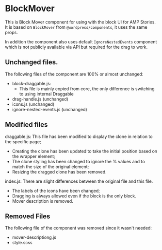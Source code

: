 BlockMover
============

This is Block Mover component for using with the block UI for AMP Stories.
It is based on `BlockMover` from `@wordpress/components`, it uses the same props.

In addition the component also uses default `IgnoreNestedEvents` component which is not publicly available via API but required for the drag to work.

## Unchanged files.

The following files of the component are 100% or almost unchanged:
- block-draggable.js:
  - This file is mainly copied from core, the only difference is switching to using internal Draggable
- drag-handle.js (unchanged)
- icons.js (unchanged)
- ignore-nested-events.js (unchanged)

## Modified files
draggable.js: This file has been modified to display the clone in relation to the specific page;
- Creating the clone has been updated to take the initial position based on the wrapper element;
- The clone styling has been changed to ignore the % values and to match the size of the original element;
- Resizing the dragged clone has been removed.

index.js: There are slight differences between the original file and this file.
- The labels of the icons have been changed;
- Dragging is always allowed even if the block is the only block.
- Mover description is removed.


## Removed Files
The following file of the component was removed since it wasn't needed:
- mover-descriptiong.js
- style.scss
